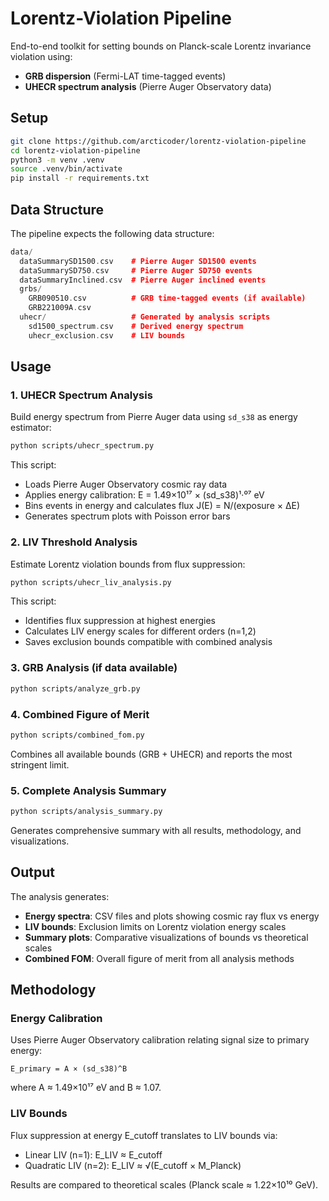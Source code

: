 # Lorentz-Violation Pipeline

End-to-end toolkit for setting bounds on Planck-scale Lorentz invariance violation using:

- **GRB dispersion** (Fermi-LAT time-tagged events)
- **UHECR spectrum analysis** (Pierre Auger Observatory data)

## Setup

```bash
git clone https://github.com/arcticoder/lorentz-violation-pipeline
cd lorentz-violation-pipeline
python3 -m venv .venv
source .venv/bin/activate
pip install -r requirements.txt
```

## Data Structure

The pipeline expects the following data structure:

```cpp
data/
  dataSummarySD1500.csv    # Pierre Auger SD1500 events
  dataSummarySD750.csv     # Pierre Auger SD750 events  
  dataSummaryInclined.csv  # Pierre Auger inclined events
  grbs/
    GRB090510.csv          # GRB time-tagged events (if available)
    GRB221009A.csv
  uhecr/                   # Generated by analysis scripts
    sd1500_spectrum.csv    # Derived energy spectrum
    uhecr_exclusion.csv    # LIV bounds
```

## Usage

### 1. UHECR Spectrum Analysis

Build energy spectrum from Pierre Auger data using `sd_s38` as energy estimator:

```bash
python scripts/uhecr_spectrum.py
```

This script:
- Loads Pierre Auger Observatory cosmic ray data
- Applies energy calibration: E = 1.49×10¹⁷ × (sd_s38)¹·⁰⁷ eV
- Bins events in energy and calculates flux J(E) = N/(exposure × ΔE)
- Generates spectrum plots with Poisson error bars

### 2. LIV Threshold Analysis

Estimate Lorentz violation bounds from flux suppression:

```bash
python scripts/uhecr_liv_analysis.py
```

This script:
- Identifies flux suppression at highest energies
- Calculates LIV energy scales for different orders (n=1,2)
- Saves exclusion bounds compatible with combined analysis

### 3. GRB Analysis (if data available)

```bash
python scripts/analyze_grb.py
```

### 4. Combined Figure of Merit

```bash
python scripts/combined_fom.py
```

Combines all available bounds (GRB + UHECR) and reports the most stringent limit.

### 5. Complete Analysis Summary

```bash
python scripts/analysis_summary.py
```

Generates comprehensive summary with all results, methodology, and visualizations.

## Output

The analysis generates:

- **Energy spectra**: CSV files and plots showing cosmic ray flux vs energy
- **LIV bounds**: Exclusion limits on Lorentz violation energy scales  
- **Summary plots**: Comparative visualizations of bounds vs theoretical scales
- **Combined FOM**: Overall figure of merit from all analysis methods

## Methodology

### Energy Calibration
Uses Pierre Auger Observatory calibration relating signal size to primary energy:
```
E_primary = A × (sd_s38)^B
```
where A ≈ 1.49×10¹⁷ eV and B ≈ 1.07.

### LIV Bounds
Flux suppression at energy E_cutoff translates to LIV bounds via:
- Linear LIV (n=1): E_LIV ≈ E_cutoff
- Quadratic LIV (n=2): E_LIV ≈ √(E_cutoff × M_Planck)

Results are compared to theoretical scales (Planck scale ≈ 1.22×10¹⁰ GeV).

```